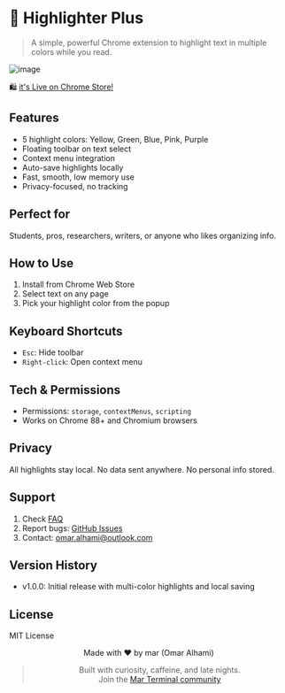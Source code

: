 # 🎨 Highlighter Plus

> A simple, powerful Chrome extension to highlight text in multiple colors while you read.

![image](https://github.com/user-attachments/assets/d9dadfd0-9b57-44ea-af0d-8f9821f52966)

🛍️ [it's Live on Chrome Store!](https://chromewebstore.google.com/detail/highlighter-plus/jacclkgeimefekmcpcefmbmiecdnbhaf)

## Features

-  5 highlight colors: Yellow, Green, Blue, Pink, Purple  
-  Floating toolbar on text select  
-  Context menu integration  
-  Auto-save highlights locally  
-  Fast, smooth, low memory use  
-  Privacy-focused, no tracking  

## Perfect for

Students, pros, researchers, writers, or anyone who likes organizing info.

## How to Use

1. Install from Chrome Web Store  
2. Select text on any page  
3. Pick your highlight color from the popup  

## Keyboard Shortcuts

- `Esc`: Hide toolbar  
- `Right-click`: Open context menu  

## Tech & Permissions

- Permissions: `storage`, `contextMenus`, `scripting`  
- Works on Chrome 88+ and Chromium browsers  

## Privacy

All highlights stay local. No data sent anywhere. No personal info stored.

## Support

1. Check [FAQ](docs/FAQ.md)  
2. Report bugs: [GitHub Issues](https://github.com/only-mar/highlighter-plus/issues)  
3. Contact: omar.alhami@outlook.com  

## Version History

- v1.0.0: Initial release with multi-color highlights and local saving  

## License

MIT License

<div align="center">

Made with ❤️ by mar (Omar Alhami)  
> Built with curiosity, caffeine, and late nights.  
Join the [Mar Terminal community](https://discord.gg/marx)

</div>
